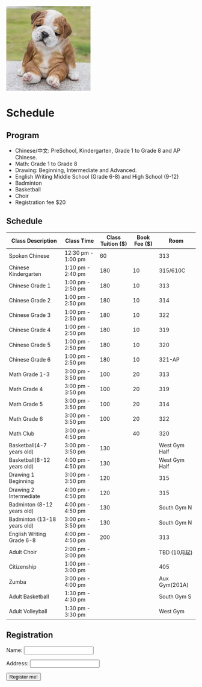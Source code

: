 <a href="https://en.wikipedia.org/wiki/Puppy" title="A cute puppy">
  <img src="pics/puppy.jpg">
</a>

# Schedule

## Program
* Chinese/中文: PreSchool, Kindergarten, Grade 1 to Grade 8 and AP Chinese.
* Math: Grade 1 to Grade 8
* Drawing: Beginning, Intermediate and Advanced.
* English Writing Middle School (Grade 6-8) and High School (9-12)
* Badminton
* Basketball
* Choir
* Registration fee $20

## Schedule

Class Description | Class Time | Class Tuition ($) | Book Fee ($) | Room 
-- | -- | -- | -- | --
Spoken Chinese | 12:30 pm - 1:00 pm | 60 | | 313
Chinese Kindergarten| 1:10 pm - 2:40 pm| 180| 10| 315/610C
Chinese Grade 1| 1:00 pm - 2:50 pm| 180| 10| 313
Chinese Grade 2| 1:00 pm - 2:50 pm| 180| 10| 314
Chinese Grade 3| 1:00 pm - 2:50 pm| 180| 10| 322
Chinese Grade 4| 1:00 pm - 2:50 pm| 180| 10| 319
Chinese Grade 5| 1:00 pm - 2:50 pm| 180| 10| 320
Chinese Grade 6| 1:00 pm - 2:50 pm| 180| 10| 321-AP| Advanced Chinese| 1:00 pm - 2:50 pm| 200| 90| 323
Math Grade 1-3| 3:00 pm - 3:50 pm| 100| 20| 313
Math Grade 4| 3:00 pm - 3:50 pm| 100| 20| 319
Math Grade 5| 3:00 pm - 3:50 pm| 100| 20| 314
Math Grade 6| 3:00 pm - 3:50 pm| 100| 20| 322
Math Club| 3:00 pm - 4:50 pm| | 40| 320
Basketball(4-7 years old)| 3:00 pm - 3:50 pm| 130|| West Gym Half
Basketball(8-12 years old)| 4:00 pm - 4:50 pm| 130|| West Gym Half
Drawing 1 Beginning| 3:00 pm - 3:50 pm| 120|| 315
Drawing 2 Intermediate| 4:00 pm - 4:50 pm| 120|| 315
Badminton (8-12 years old)| 4:00 pm - 4:50 pm| 130|| South Gym N
Badminton (13-18 years old)| 3:00 pm - 3:50 pm| 130|| South Gym N
English Writing Grade 6-8| 4:00 pm - 4:50 pm| 200|| 313
Adult Choir| 2:00 pm - 3:00 pm||| TBD (10月起)| 
Citizenship| 1:00 pm - 3:00 pm||| 405| 
Zumba| 3:00 pm - 4:00 pm||| Aux Gym(201A)
Adult Basketball| 1:30 pm - 4:30 pm||| South Gym S
Adult Volleyball | 1:30 pm - 3:30 pm||| West Gym


## Registration
Name: <input type="text" id="name" name="name"/>

Address: <input type="text" id="name" name="name"/>

<button>Register me!</button>

